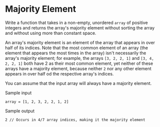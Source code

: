 # Majority Element

Write a function that takes in a non-empty, unordered `array` of positive integers and returns
the array's majority element without sorting the array and without using more than constant space.

An array's majority element is an element of the array that appears in over half of its indices.
Note that the most common element of an array (the element that appears the most times in the array)
isn't necessarily the array's majority element;
for example, the arrays `[3, 2, 2, 1]` and `[3, 4, 2, 2, 1]` both have 2 as their most common element,
yet neither of these arrays have a majority element, because neither `2` nor any other element
appears in over half od the respective array's indices.

You can assume that the input array will always have a majority element.

Sample input

```
array = [1, 2, 3, 2, 2, 1, 2]
```

Sample output

```
2 // Occurs in 4/7 array indices, making it the majority element
```
